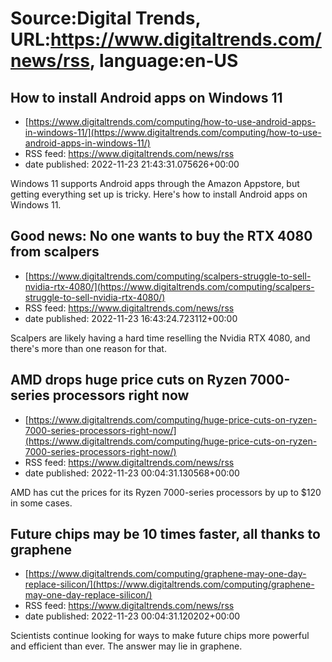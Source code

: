 # Source:Digital Trends, URL:https://www.digitaltrends.com/news/rss, language:en-US

## How to install Android apps on Windows 11
 - [https://www.digitaltrends.com/computing/how-to-use-android-apps-in-windows-11/](https://www.digitaltrends.com/computing/how-to-use-android-apps-in-windows-11/)
 - RSS feed: https://www.digitaltrends.com/news/rss
 - date published: 2022-11-23 21:43:31.075626+00:00

Windows 11 supports Android apps through the Amazon Appstore, but getting everything set up is tricky. Here's how to install Android apps on Windows 11.

## Good news: No one wants to buy the RTX 4080 from scalpers
 - [https://www.digitaltrends.com/computing/scalpers-struggle-to-sell-nvidia-rtx-4080/](https://www.digitaltrends.com/computing/scalpers-struggle-to-sell-nvidia-rtx-4080/)
 - RSS feed: https://www.digitaltrends.com/news/rss
 - date published: 2022-11-23 16:43:24.723112+00:00

Scalpers are likely having a hard time reselling the Nvidia RTX 4080, and there's more than one reason for that.

## AMD drops huge price cuts on Ryzen 7000-series processors right now
 - [https://www.digitaltrends.com/computing/huge-price-cuts-on-ryzen-7000-series-processors-right-now/](https://www.digitaltrends.com/computing/huge-price-cuts-on-ryzen-7000-series-processors-right-now/)
 - RSS feed: https://www.digitaltrends.com/news/rss
 - date published: 2022-11-23 00:04:31.130568+00:00

AMD has cut the prices for its Ryzen 7000-series processors by up to $120 in some cases.

## Future chips may be 10 times faster, all thanks to graphene
 - [https://www.digitaltrends.com/computing/graphene-may-one-day-replace-silicon/](https://www.digitaltrends.com/computing/graphene-may-one-day-replace-silicon/)
 - RSS feed: https://www.digitaltrends.com/news/rss
 - date published: 2022-11-23 00:04:31.120202+00:00

Scientists continue looking for ways to make future chips more powerful and efficient than ever. The answer may lie in graphene.

